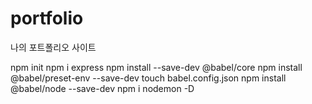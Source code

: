 # portfolio
 나의 포트폴리오 사이트


npm init
npm i express
npm install --save-dev @babel/core
npm install @babel/preset-env --save-dev
touch babel.config.json
npm install @babel/node --save-dev
npm i nodemon -D